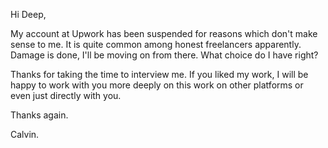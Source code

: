 Hi Deep,

My account at Upwork has been suspended for reasons which don't make sense to me. It is quite common among honest freelancers apparently. Damage is done, I'll be moving on from there. What choice do I have right?

Thanks for taking the time to interview me. If you liked my work, I will be happy to work with you more deeply on this work on other platforms or even just directly with you. 

Thanks again.

Calvin.
